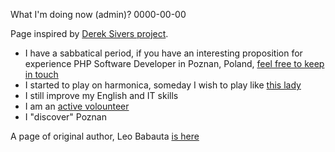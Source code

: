 What I'm doing now (admin)?
0000-00-00

Page inspired by [Derek Sivers project](https://sivers.org/now).

* I have a sabbatical period, if you have an interesting proposition for experience PHP Software Developer in Poznan, Poland, [feel free to keep in touch](mailto:admin@mnmlista.pl)
* I started to play on harmonica, someday I wish to play like [this lady](https://youtu.be/ELKTGbyjAtM)
* I still improve my English and IT skills
* I am an [active volounteer](http://poznan.flandria.pl)
* I "discover" Poznan

A page of original author, Leo Babauta [is here](https://zenhabits.net/now)
